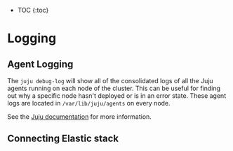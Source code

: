 * TOC
{:toc}

# Logging

## Agent Logging

The `juju debug-log` will show all of the consolidated logs of all the Juju agents running on each node of the cluster. This can be useful for finding out why a specific node hasn't deployed or is in an error state. These agent logs are located in `/var/lib/juju/agents` on every node. 

See the [Juju documentation](https://jujucharms.com/docs/stable/troubleshooting-logs) for more information.


## Connecting Elastic stack
